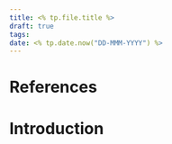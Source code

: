 ```yaml
---
title: <% tp.file.title %>
draft: true
tags: 
date: <% tp.date.now("DD-MMM-YYYY") %>
---
```

# References

# Introduction
